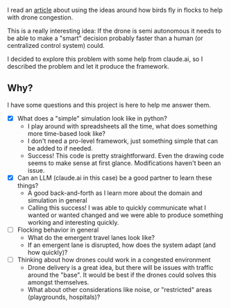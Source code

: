 I read an [article]([url](https://nautil.us/how-to-solve-the-drone-traffic-problem-779798/)) about using the ideas around how birds fly in flocks to help with drone congestion.

This is a really interesting idea: If the drone is semi autonomous it needs to be able to make a "smart" decision probably faster than a human (or centralized control system) could.

I decided to explore this problem with some help from claude.ai, so I described the problem and let it produce the framework.

## Why?
I have some questions and this project is here to help me answer them.

- [x] What does a "simple" simulation look like in python?
  - I play around with spreadsheets all the time, what does something more time-based look like?
  - I don't need a pro-level framework, just something simple that can be added to if needed.
  - Success! This code is pretty straightforward. Even the drawing code seems to make sense at first glance. Modifications haven't been an issue.
- [x] Can an LLM (claude.ai in this case) be a good partner to learn these things?
  - A good back-and-forth as I learn more about the domain and simulation in general
  - Calling this success! I was able to quickly communicate what I wanted or wanted changed and we were able to produce something working and interesting quickly.
- [ ] Flocking behavior in general
  - What do the emergent travel lanes look like?
  - If an emergent lane is disrupted, how does the system adapt (and how quickly)?
- [ ] Thinking about how drones could work in a congested environment
  - Drone delivery is a great idea, but there will be issues with traffic around the "base". It would be best if the drones could solves this amongst themselves.
  - What about other considerations like noise, or "restricted" areas (playgrounds, hospitals)?

